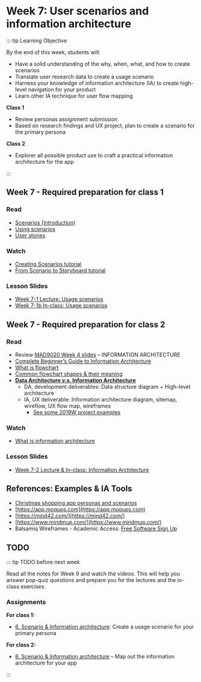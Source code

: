 # Week 7: User scenarios and information architecture  

::: tip Learning Objective

By the end of this week, students will:

- Have a solid understanding of the why, when, what, and how to create scenarios
- Translate user research data to create a usage scenario
- Harness your knowledge of information architecture (IA) to create high-level navigation for your product
- Learn other IA technique for user flow mapping

**Class 1** 
- Review personas assignment submission
- Based on research findings and UX project, plan to create a scenario for the primary persona

**Class 2** 
- Explorer all possible product use to craft a practical information architecture for the app

:::

## Week 7 - Required preparation for class 1

### Read
- [Scenarios (Introduction)](https://www.usability.gov/how-to-and-tools/methods/scenarios.html)
- [Using scenarios](https://uxthink.wordpress.com/2010/11/30/using_scenarios/)
- [User stories](https://blog.easyagile.com/how-to-write-good-user-stories-in-agile-software-development-d4b25356b604)


### Watch
- [Creating Scenarios tutorial](https://www.linkedin.com/learning/ux-design-5-creating-scenarios-and-storyboards-2/prerequisites-for-scenario-creation?u=2199673)
- [From Scenario to Storyboard tutorial](https://www.linkedin.com/learning/ux-design-5-creating-scenarios-and-storyboards-2/from-scenario-to-storyboard?u=2199673)


### Lesson Slides

- [Week 7-1 Lecture: Usage scenarios](https://drive.google.com/file/d/1xlWadnf8lFqgODybXoH6iUzK-DWB9Wdd/view?usp=sharing)
- [Week 7-1b In-class: Usage scenarios](https://drive.google.com/file/d/1CSWmN_erXjromXOreWqAiUN2Ngq8rwGv/view?usp=sharing)


## Week 7 - Required preparation for class 2

### Read

- Review [MAD9020 Week 4 slides](https://drive.google.com/drive/folders/10NKQiCrXfsCbgcqM-RBrD-dckCa3FbI-?usp=sharing) – INFORMATION ARCHITECTURE
- [Complete Beginner’s Guide to Information Architecture](http://www.uxbooth.com/articles/complete-beginners-guide-to-information-architecture/)
- [What is flowchart](https://asq.org/quality-resources/flowchart)
- [Common flowchart shapes & their meaning](https://creately.com/diagram-type/objects/flowchart)
- [**Data Architecture v.s. Information Architecture**](https://www.dataversity.net/data-architecture-and-information-architecture-whats-the-difference/)
  - DA, development deliverables: Data structure diagram + High-level architecture
  - IA, UX deliverable: Information architecture diagram, sitemap, wireflow, UX flow map, wireframes
    - [See some 2019W project examples](https://drive.google.com/drive/folders/1xugwyKikXrvu3kjFK5P1Is5ktURegYny)


### Watch 

- [What is information architecture](https://youtu.be/7cfHLsnRDvc)


### Lesson Slides

- [Week 7-2 Lecture & In-class: Information Architecture](https://drive.google.com/drive/folders/1NIPEEpSmhYMkEWt5WsQyFekJgUcB-2-y)


## References: Examples & IA Tools

- [Christmas shopping app personas and scenarios](https://drive.google.com/file/d/0B7eD7HfoYAG7UUFuaW96VUx4OWc/view?usp=sharing)
- [https://app.moqups.com](https://app.moqups.com)
- [https://mind42.com/](https://mind42.com/)
- [https://www.mindmup.com/](https://www.mindmup.com/)
- Balsamiq Wireframes - Academic Access: [Free Software Sign Up](https://brightspace.algonquincollege.com/d2l/le/content/282599/Home)


## TODO

::: tip TODO before next week

Read all the notes for Week 9 and watch the videos. This will help you answer pop-quiz questions and prepare you for the lectures and the in-class exercises.

### Assignments

**For class 1:** 
- [6. Scenario & Information architecture](../../assignments/assg6.md): Create a usage scenario for your primary persona

**For class 2:** 
- [6. Scenario & Information architecture](../../assignments/assg6.md) – Map out the information architecture for your app

:::
